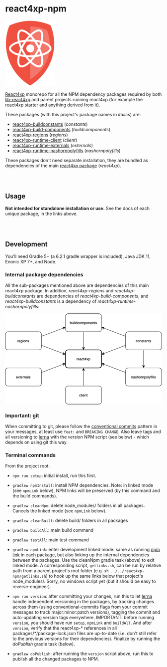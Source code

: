 # react4xp-npm

<img src="media/react4xp.svg" alt="React4xp logo" title="React4xp logo" width="160px">

[React4xp](https://developer.enonic.com/templates/react4xp) monorepo for all the NPM dependency packages required by both [lib-react4xp](https://github.com/enonic/lib-react4xp/) and parent projects running react4xp (for example the [react4xp starter](https://market.enonic.com/vendors/enonic/react4xp-starter) and anything derived from it).

These packages (with this project's package names in _italics_) are:

- [react4xp-buildconstants](https://www.npmjs.com/package/react4xp-buildconstants) (_constants_)
- [react4xp-build-components](https://www.npmjs.com/package/react4xp-build-components) (_buildcomponents_)
- [react4xp-regions](https://www.npmjs.com/package/react4xp-regions) (_regions_)
- [react4xp-runtime-client](https://www.npmjs.com/package/react4xp-runtime-client) (_client_)
- [react4xp-runtime-externals](https://www.npmjs.com/package/react4xp-runtime-externals) (_externals_)
- [react4xp-runtime-nashornpolyfills](https://www.npmjs.com/package/react4xp-runtime-nashornpolyfills) (_nashornpolyfills_)

These packages don't need separate installation, they are bundled as dependencies of the main [react4xp package](https://www.npmjs.com/package/react4xp) (_react4xp_).

<br/><br/>

## Usage

**Not intended for standalone installation or use.** See the docs of each unique package, in the links above.

<br/><br/>

## Development

You'll need Gradle 5+ (a 6.2.1 gradle wrapper is included), Java JDK 11, Enonic XP 7+, and Node.

### Internal package dependencies

All the sub-packages mentioned above are dependencies of this main react4xp package. In addition, _react4xp-regions_ and _react4xp-buildconstants_ are dependencies of _react4xp-build-components_, and  _react4xp-buildconstants_ is a dependency of _react4xp-runtime-nashornpolyfills_:

<img src="media/react4xp-internal-dependencies.png" alt="React4xp internal package dependencies" title="React4xp internal package dependencies" width="1000px">

### Important: git

When committing to git, please follow the [conventional commits](https://www.conventionalcommits.org/en/v1.0.0-beta.2/) pattern in your messages, at least use `feat:` and `BREAKING CHANGE`. Also leave tags and all versioning to [lerna](https://github.com/lerna/lerna) with the _version_ NPM script (see below) - which depends on using git this way.

### Terminal commands

From the project root:

  - `npm run setup`: initial install, run this first.

  - `gradlew npmInstall`: install NPM dependencies. Note: in linked mode (see `npmLink` below), NPM links will be preserved (by this command and the build commands).

  - `gradlew cleanNpm`: delete node_modules/ folders in all packages. Cancels the linked mode (see `npmLink` below).

  - `gradlew cleanBuilt`: delete build/ folders in all packages

  - `gradlew buildAll`: main build command

  - `gradlew testAll`: main test command

  - `gradlew npmLink`: enter development linked mode: same as running [npm link](https://docs.npmjs.com/cli/link.html) in each package, but also linking up the internal dependencies between the packages. Use the cleanNpm gradle task (above) to exit linked mode. A corresponding script, `getlinks.sh`, can be run by relative path from a parent project's root folder (e.g. `sh ../../react4xp-npm/getlinks.sh`) to hook up the same links below that project's node_modules/. Sorry, no windows script yet (but it should be easy to reverse-engineer).

  - `npm run version`: after committing your changes, run this to let [lerna](https://github.com/lerna/lerna) handle independent versioning in the packages, by tracking changes across them (using conventional-commits flags from your commit messages to track major:minor:patch versions), tagging the commit and auto-updating version tags everywhere. IMPORTANT: before running `version`, you should have run `setup`, `npmLink` and `buildAll`. And after `version`, verify that the react4xp-* references in all packages/*/package-lock.json files are up-to-date (i.e. don't still refer to the previous versions for their dependencies). Finalize by running the _doPublish_ gradle task (below).

  - `gradlew doPublish`: after running the `version` script above, run this to publish all the changed packages to NPM.
